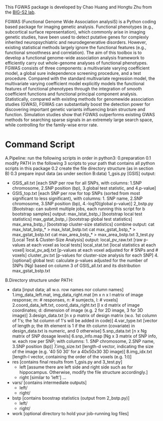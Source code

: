 This FGWAS package is developed by Chao Huang and Hongtu Zhu from the [BIG-S2 lab](http://odin.mdacc.tmc.edu/bigs2/).

FGWAS (Functional Genome Wide Association analysiS) is a Python coding based package for imaging genetic analysis.
Functional phenotypes (e.g., subcortical surface representation), which commonly arise in imaging genetic studies, have been used to detect putative genes for complexly inherited neuropsychiatric and neurodegenerative disorders. However, existing statistical methods largely ignore the functional features (e.g., functional smoothness and correlation). The aim of this toolbox is to develop a functional genome-wide association analysis framework to efficiently carry out whole-genome analyses of functional phenotypes. FGWAS consists of three components: a multivariate varying coefficient model, a global sure independence screening procedure, and a test procedure. Compared with the standard multivariate regression model, the multivariate varying coefficient model explicitly models the functional features of functional phenotypes through the integration of smooth coefficient functions and functional principal component analysis. Statistically, compared with existing methods for genomewide association studies (GWAS), FGWAS can substantially boost the detection power for discovering important genetic variants influencing brain structure and function. Simulation studies show that FGWAS outperforms existing GWAS methods for searching sparse signals in an extremely large search space, while controlling for the family-wise error rate.
# Command Script

A.Pipeline: run the following scripts in order in python3:
0.preparation
  0.1 modify PATH in the following 3 scripts to your path that contains all python scripts in this package
  0.2 create the file directory structure (as in section B)
  0.3 prepare input data (as under section B:data)
1_gsis.py [GSIS]
  output:
  - GSIS_all.txt
    [each SNP per row for all SNPs, with columns: 1.SNP chromosome, 2.SNP position (bp), 3.global test statistic, and 4.p-value]
  - GSIS_top.txt
    [each SNP per row for top SNPs (sorted from most significant to less significant),
    with columns: 1. SNP name, 2.SNP chromosome, 3.SNP position (bp), 4.-log10(global p-value)]
2_bstp.py [Bootstrap: can submit multiple jobs, each running this script for b bootstrap samples]
  output:
    max_lstat_bstp_i [bootstrap local test statistics]
    max_gstat_bstp_i [bootstrap global test statistics]
    max_area_bstp_i  [bootstrap cluster-size statistics]
  combine output:
    cat max_lstat_bstp_* > max_lstat_bstp.txt
    cat max_gstat_bstp_* > max_gstat_bstp.txt
    cat max_area_bstp_*  > max_area_bstp.txt
3_test.py [Local Test & Cluster-Size Analysis]
  output:
    local_pv_raw.txt [raw p-values at each voxel as local tests]
    local_stat.txt   [local statistics at each voxel]
    local_pv_adj.txt [p-values at each voxel adjusted for # SNPs and # voxels]
    cluster_pv.txt   [p-values for cluster-size analysis for each SNP]
4.[optional] global test: calculate p-values adjusted for the number of SNPs (Ng)
  based on column 3 of GSIS_all.txt and its distribution max_gstat_bstp.txt


B.Directory structure under PATH:
- data [input data; all w.o. row names nor column names]
  1.img_data_left.mat, img_data_right.mat
    [m x n x l matrix of image response; m: # responses, n: # sumjects, l: # voxels]
  2.coord_data_left.txt, coord_data_right.txt
    [l x d matrix of image coordinates; d: dimension of image (e.g. 2 for 2D image, 3 for 3D image)]
  3.design_data.txt
    [n x p matrix of design matrix (w.o. 1st column of 1's; the 1st column of 1's will be added in code)]
  4.var_type.txt
    [vector of length p; the ith element is 1 if the ith column (covariate) in design_data.txt is numeric, and 0 otherwise]
  5.snp_data.txt
    [n x Ng matrix of SNP dosage levels]
  6.snp_info.map
    [Ng x 3 matrix of SNP info, w. each row per SNP;
    with columns: 1. SNP chromosome, 2.SNP name, 3.SNP position (bp)]
  7.img_size.txt
    [length-d vector, indicating the size of the image (e.g. '40 50 30' for a 40x50x30 3D image)]
  8.img_idx.txt
    [length-l vector, containing the order of the voxels (e.g. 1:l)]
- res [contains final results from 1_gsis.py and 3_test.py]
  - left [assume there are left side and right side such as for hippocampus. Otherwise, modify the file structure accordingly.]
  - right [similar to 'left']
    ...
- vars/ [contains intermediate outputs]
  - left/
  - right/
- bstp [contains boostrap statistics (output from 2_bstp.py)]
  - left/
  - right/
- work [optional directory to hold your job-running log files]
